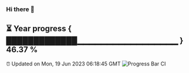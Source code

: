 ### Hi there 👋
⏳ Year progress { █████████████▁▁▁▁▁▁▁▁▁▁▁▁▁▁▁▁▁ } 46.37 %
---
⏰ Updated on Mon, 19 Jun 2023 06:18:45 GMT
![Progress Bar CI](https://github.com/liununu/liununu/workflows/Progress%20Bar%20CI/badge.svg)
